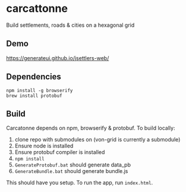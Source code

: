 # carcattonne

Build settlements, roads & cities on a hexagonal grid

## Demo
https://generateui.github.io/jsettlers-web/

## Dependencies

```
npm install -g browserify
brew install protobuf
```

## Build

Carcatonne depends on npm, browserify & protobuf. To build locally:

1. clone repo with submodules on (von-grid is currently a submodule)
2. Ensure node is installed
3. Ensure protobuf compiler is installed
4. `npm install`
5. `GenerateProtobuf.bat` should generate data_pb
6. `GenerateBundle.bat` should generate bundle.js

This should have you setup. To run the app, run `index.html`.
